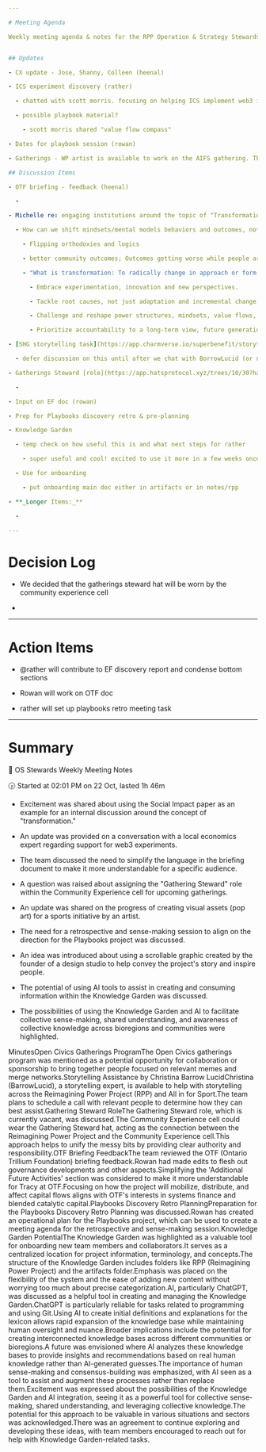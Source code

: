 ```yaml
---

# Meeting Agenda

Weekly meeting agenda & notes for the RPP Operation & Strategy Stewards team.


## Updates

- CX update - Jose, Shanny, Colleen (heenal)

- ICS experiment discovery (rather)

  - chatted with scott morris. focusing on helping ICS implement web3 infrastructure that will enable future experiments. there are local nodes that have active value flows but no crypto infrastructure - how can we support those?

  - possible playbook material?

    - scott morris shared "value flow compass"

- Dates for playbook session (rowan)

- Gatherings - WP artist is available to work on the AIFS gathering. They are going to produce some ideas. (rather)

## Discussion Items

- OTF briefing - feedback (heenal)

  -  

- Michelle re: engaging institutions around the topic of "Transformation" and collective understanding of it

  - How can we shift mindsets/mental models behaviors and outcomes, not just practices?

    - Flipping orthodoxies and logics

    - better community outcomes; Outcomes getting worse while people are thinking their contributions are getting better

    - "What is transformation: To radically change in approach or form."

      - Embrace experimentation, innovation and new perspectives.

      - Tackle root causes, not just adaptation and incremental change.

      - Challenge and reshape power structures, mindsets, value flows, and systems.

      - Prioritize accountability to a long-term view, future generations and the planet.

- [SHG storytelling task](https://app.charmverse.io/superbenefit/storytelling-of-the-stakeholder-group-journey-6353634720727344) (heenal)

  - defer discussion on this until after we chat with BorrowLucid (or never)

- Gatherings Steward [role](https://app.hatsprotocol.xyz/trees/10/30?hatId=30.1.3.1.2) (heenal)

  -  

- Input on EF doc (rowan)  

- Prep for Playbooks discovery retro & pre-planning

- Knowledge Garden

  - temp check on how useful this is and what next steps for rather

    - super useful and cool! excited to use it more in a few weeks once through backlog (heenal). use it for library and link out to tags (lexicon). this can also be helpful for training an LLM on the repo of our md files (eg using citizen chat).

  - Use for onboarding

    - put onboarding main doc either in artifacts or in notes/rpp

- **_Longer Items:_**

  - 

---
```


# Decision Log

- We decided that the gatherings steward hat will be worn by the community experience cell

- 

---

# Action Items

- @rather will contribute to EF discovery report and condense bottom sections

- Rowan will work on OTF doc

- rather will set up playbooks retro meeting task

---

# Summary

📝 OS Stewards Weekly Meeting Notes 

🕞 Started at 02:01 PM on 22 Oct, lasted 1h 46m

- Excitement was shared about using the Social Impact paper as an example for an internal discussion around the concept of "transformation."

- An update was provided on a conversation with a local economics expert regarding support for web3 experiments.

- The team discussed the need to simplify the language in the briefing document to make it more understandable for a specific audience.

- A question was raised about assigning the "Gathering Steward" role within the Community Experience cell for upcoming gatherings.

- An update was shared on the progress of creating visual assets (pop art) for a sports initiative by an artist.

- The need for a retrospective and sense-making session to align on the direction for the Playbooks project was discussed.

- An idea was introduced about using a scrollable graphic created by the founder of a design studio to help convey the project's story and inspire people.

- The potential of using AI tools to assist in creating and consuming information within the Knowledge Garden was discussed.

- The possibilities of using the Knowledge Garden and AI to facilitate collective sense-making, shared understanding, and awareness of collective knowledge across bioregions and communities were highlighted.

MinutesOpen Civics Gatherings ProgramThe Open Civics gatherings program was mentioned as a potential opportunity for collaboration or sponsorship to bring together people focused on relevant memes and merge networks.Storytelling Assistance by Christina Barrow LucidChristina (BarrowLucid), a storytelling expert, is available to help with storytelling across the Reimagining Power Project (RPP) and All in for Sport.The team plans to schedule a call with relevant people to determine how they can best assist.Gathering Steward RoleThe Gathering Steward role, which is currently vacant, was discussed.The Community Experience cell could wear the Gathering Steward hat, acting as the connection between the Reimagining Power Project and the Community Experience cell.This approach helps to unify the messy bits by providing clear authority and responsibility.OTF Briefing FeedbackThe team reviewed the OTF (Ontario Trillium Foundation) briefing feedback.Rowan had made edits to flesh out governance developments and other aspects.Simplifying the 'Additional Future Activities' section was considered to make it more understandable for Tracy at OTF.Focusing on how the project will mobilize, distribute, and affect capital flows aligns with OTF's interests in systems finance and blended catalytic capital.Playbooks Discovery Retro PlanningPreparation for the Playbooks Discovery Retro Planning was discussed.Rowan has created an operational plan for the Playbooks project, which can be used to create a meeting agenda for the retrospective and sense-making session.Knowledge Garden PotentialThe Knowledge Garden was highlighted as a valuable tool for onboarding new team members and collaborators.It serves as a centralized location for project information, terminology, and concepts.The structure of the Knowledge Garden includes folders like RPP (Reimagining Power Project) and the artifacts folder.Emphasis was placed on the flexibility of the system and the ease of adding new content without worrying too much about precise categorization.AI, particularly ChatGPT, was discussed as a helpful tool in creating and managing the Knowledge Garden.ChatGPT is particularly reliable for tasks related to programming and using Git.Using AI to create initial definitions and explanations for the lexicon allows rapid expansion of the knowledge base while maintaining human oversight and nuance.Broader implications include the potential for creating interconnected knowledge bases across different communities or bioregions.A future was envisioned where AI analyzes these knowledge bases to provide insights and recommendations based on real human knowledge rather than AI-generated guesses.The importance of human sense-making and consensus-building was emphasized, with AI seen as a tool to assist and augment these processes rather than replace them.Excitement was expressed about the possibilities of the Knowledge Garden and AI integration, seeing it as a powerful tool for collective sense-making, shared understanding, and leveraging collective knowledge.The potential for this approach to be valuable in various situations and sectors was acknowledged.There was an agreement to continue exploring and developing these ideas, with team members encouraged to reach out for help with Knowledge Garden-related tasks.
